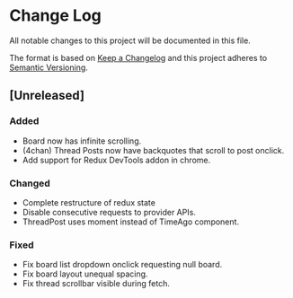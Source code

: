 # Change Log
All notable changes to this project will be documented in this file.

The format is based on [Keep a Changelog](http://keepachangelog.com/) 
and this project adheres to [Semantic Versioning](http://semver.org/).

## [Unreleased]
### Added
- Board now has infinite scrolling.
- (4chan) Thread Posts now have backquotes that scroll to post onclick. 
- Add support for Redux DevTools addon in chrome.

### Changed
- Complete restructure of redux state
- Disable consecutive requests to provider APIs.
- ThreadPost uses moment instead of TimeAgo component.

### Fixed
- Fix board list dropdown onclick requesting null board.
- Fix board layout unequal spacing.
- Fix thread scrollbar visible during fetch.
